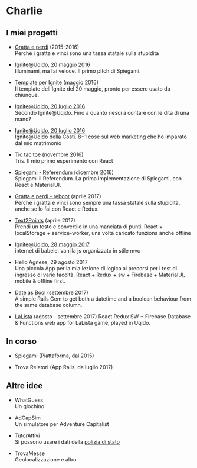Charlie
=======

I miei progetti
---------------

* [Gratta e perdi](https://github.com/carlomartinucci/gratta) (2015-2016)  
    Perché i gratta e vinci sono una tassa statale sulla stupidità

* [Ignite@Uqido, 20 maggio 2016](https://github.com/carlomartinucci/UqidoIgnite)  
    Illuminami, ma fai veloce. Il primo pitch di Spiegami.

* [Template per Ignite](https://github.com/carlomartinucci/ignite_template) (maggio 2016)  
    Il template dell'Ignite del 20 maggio, pronto per essere usato da chiunque.

* [Ignite@Uqido, 20 luglio 2016](https://github.com/carlomartinucci/ignite-2016-7)  
    Secondo Ignite@Uqido. Fino a quanto riesci a contare con le dita di una mano?

* [Ignite@Uqido, 20 luglio 2016](https://github.com/carlomartinucci/ignite-2016-7-costi)  
    Ignite@Uqido della Costi. 8+1 cose sul web marketing che ho imparato dal mio matrimonio

* [Tic tac toe](https://github.com/carlomartinucci/tic-tac-toe) (novembre 2016)  
    Tris. Il mio primo esperimento con React

* [Spiegami - Referendum](https://github.com/carlomartinucci/spiegami-referendum) (dicembre 2016)  
    Spiegami il Referendum. La prima implementazione di Spiegami, con React e MaterialUI.

* [Gratta e perdi - reboot](https://github.com/carlomartinucci/gratta-react-redux) (aprile 2017)  
    Perché i gratta e vinci sono sempre una tassa statale sulla stupidità, anche se lo fai con React e Redux.

* [Text2Points](https://github.com/carlomartinucci/text2points) (aprile 2017)  
    Prendi un testo e convertilo in una manciata di punti. React + localStorage + service-worker, una volta caricato funziona anche offline

* [Ignite@Uqido, 28 maggio 2017](https://github.com/carlomartinucci/ignite20170528/)  
    internet di babele. vanilla js organizzato in stile mvc

* Hello Agnese, 29 agosto 2017  
    Una piccola App per la mia lezione di logica ai precorsi per i test di ingresso di varie facoltà. React + Redux + sw + Firebase + MaterialUI, mobile & offline first.

* [Date as Bool](https://github.com/carlomartinucci/date_as_bool/) (settembre 2017)  
    A simple Rails Gem to get both a datetime and a boolean behaviour from the same database column.

* [LaLista](https://github.com/carlomartinucci/lalista) (agosto - settembre 2017)
    React Redux SW + Firebase Database & Functions web app for LaLista game, played in Uqido.


In corso
--------
* Spiegami (Piattaforma, dal 2015)

* Trova Relatori (App Rails, da luglio 2017)
    


Altre idee
----------

* WhatGuess  
    Un giochino

* AdCapSim  
    Un simulatore per Adventure Capitalist

* TutorAttivi  
    Si possono usare i dati della [polizia di stato](http://www.poliziadistato.it/articolo/view/175/)

* TrovaMesse  
    Geolocalizzazione e altro
